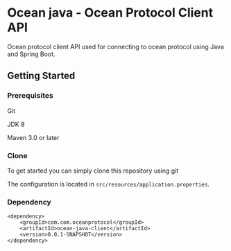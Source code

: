 # Ocean java - Ocean Protocol Client API

Ocean protocol client API used for connecting to ocean protocol using Java and Spring Boot.

## Getting Started

### Prerequisites

Git 

JDK 8

Maven 3.0 or later

### Clone
To get started you can simply clone this repository using git

The configuration is located in `src/resources/application.properties`.

### Dependency
```
<dependency>
	<groupId>com.com.oceanprotocol</groupId>
	<artifactId>ocean-java-client</artifactId>
	<version>0.0.1-SNAPSHOT</version>
</dependency>

```

